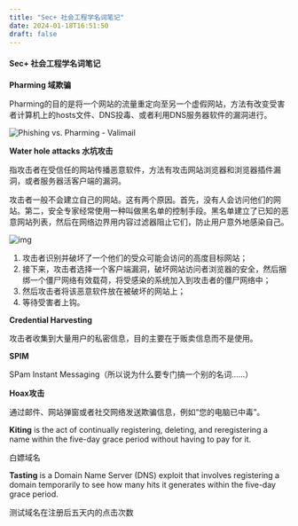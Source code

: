 ```yaml
---
title: "Sec+ 社会工程学名词笔记"
date: 2024-01-18T16:51:50
draft: false
---
```


#### Sec+ 社会工程学名词笔记

**Pharming 域欺骗**

Pharming的目的是将一个网站的流量重定向至另一个虚假网站，方法有改变受害者计算机上的hosts文件、DNS投毒、或者利用DNS服务器软件的漏洞进行。

![Phishing vs. Pharming - Valimail](https://www.valimail.com/wp-content/uploads/2022/10/article-phishing-vs-pharming_Img1-1024x859-1.png)



**Water hole attacks 水坑攻击**

指攻击者在受信任的网站传播恶意软件，方法有攻击网站浏览器和浏览器插件漏洞，或者服务器活客户端的漏洞。

攻击者一般不会建立自己的网站。这有两个原因。首先，没有人会访问他们的网站。第二，安全专家经常使用一种叫做黑名单的控制手段。黑名单建立了已知的恶意网站列表，然后在网络边界用内容过滤器阻止它们，防止用户意外地感染自己。

![img](https://img-blog.csdnimg.cn/8a2cf24d86c4458aa4fe52ffbebf1659.png?x-oss-process=image/watermark,type_ZHJvaWRzYW5zZmFsbGJhY2s,shadow_50,text_Q1NETiBA5qC85rSb57Gz54ix5a2m5Lmg,size_20,color_FFFFFF,t_70,g_se,x_16)

1. 攻击者识别并破坏了一个他们的受众可能会访问的高度目标网站；
2. 接下来，攻击者选择一个客户端漏洞，破坏网站访问者浏览器的安全，然后捆绑一个僵尸网络有效载荷，将受感染的系统加入到攻击者的僵尸网络中；
3. 然后攻击者将该恶意软件放在被破坏的网站上； 
4. 等待受害者上钩。



**Credential Harvesting**

攻击者收集到大量用户的私密信息，目的主要在于贩卖信息而不是使用。



**SPIM**

SPam Instant Messaging（所以说为什么要专门搞一个别的名词……）



**Hoax攻击**

通过邮件、网站弹窗或者社交网络发送欺骗信息，例如“您的电脑已中毒”。



**Kiting** is the act of continually registering, deleting, and reregistering a name within the five-day grace period without having to pay for it.

白嫖域名



**Tasting** is a Domain Name Server (DNS) exploit that involves registering a domain temporarily to see how many hits it generates within the five-day grace period.

测试域名在注册后五天内的点击次数